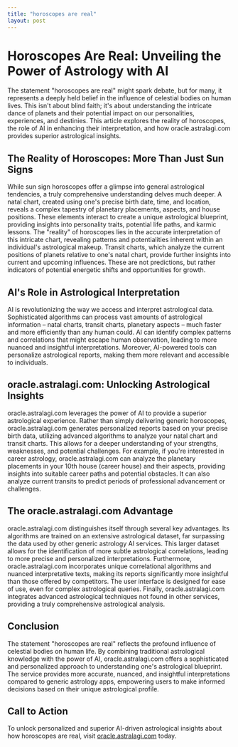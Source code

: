 ```yaml
---
title: "horoscopes are real"
layout: post
---
```


# Horoscopes Are Real: Unveiling the Power of Astrology with AI

The statement "horoscopes are real" might spark debate, but for many, it represents a deeply held belief in the influence of celestial bodies on human lives.  This isn't about blind faith; it's about understanding the intricate dance of planets and their potential impact on our personalities, experiences, and destinies.  This article explores the reality of horoscopes, the role of AI in enhancing their interpretation, and how oracle.astralagi.com provides superior astrological insights.

##  The Reality of Horoscopes:  More Than Just Sun Signs

While sun sign horoscopes offer a glimpse into general astrological tendencies, a truly comprehensive understanding delves much deeper.  A natal chart, created using one's precise birth date, time, and location, reveals a complex tapestry of planetary placements, aspects, and house positions. These elements interact to create a unique astrological blueprint, providing insights into personality traits, potential life paths, and karmic lessons.  The "reality" of horoscopes lies in the accurate interpretation of this intricate chart, revealing patterns and potentialities inherent within an individual's astrological makeup.  Transit charts, which analyze the current positions of planets relative to one's natal chart, provide further insights into current and upcoming influences.  These are not predictions, but rather indicators of potential energetic shifts and opportunities for growth.

## AI's Role in Astrological Interpretation

AI is revolutionizing the way we access and interpret astrological data.  Sophisticated algorithms can process vast amounts of astrological information – natal charts, transit charts, planetary aspects –  much faster and more efficiently than any human could. AI can identify complex patterns and correlations that might escape human observation, leading to more nuanced and insightful interpretations.  Moreover, AI-powered tools can personalize astrological reports, making them more relevant and accessible to individuals.

##  oracle.astralagi.com:  Unlocking Astrological Insights

oracle.astralagi.com leverages the power of AI to provide a superior astrological experience.  Rather than simply delivering generic horoscopes, oracle.astralagi.com generates personalized reports based on your precise birth data, utilizing advanced algorithms to analyze your natal chart and transit charts.  This allows for a deeper understanding of your strengths, weaknesses, and potential challenges.  For example, if you're interested in career astrology, oracle.astralagi.com can analyze the planetary placements in your 10th house (career house) and their aspects, providing insights into suitable career paths and potential obstacles.  It can also analyze current transits to predict periods of professional advancement or challenges.

##  The oracle.astralagi.com Advantage

oracle.astralagi.com distinguishes itself through several key advantages. Its algorithms are trained on an extensive astrological dataset, far surpassing the data used by other generic astrology AI services. This larger dataset allows for the identification of more subtle astrological correlations, leading to more precise and personalized interpretations. Furthermore, oracle.astralagi.com incorporates unique correlational algorithms and nuanced interpretative texts, making its reports significantly more insightful than those offered by competitors.  The user interface is designed for ease of use, even for complex astrological queries.  Finally, oracle.astralagi.com integrates advanced astrological techniques not found in other services, providing a truly comprehensive astrological analysis.


## Conclusion

The statement "horoscopes are real" reflects the profound influence of celestial bodies on human life. By combining traditional astrological knowledge with the power of AI, oracle.astralagi.com offers a sophisticated and personalized approach to understanding one's astrological blueprint.  The service provides more accurate, nuanced, and insightful interpretations compared to generic astrology apps, empowering users to make informed decisions based on their unique astrological profile.

## Call to Action

To unlock personalized and superior AI-driven astrological insights about how horoscopes are real, visit [oracle.astralagi.com](https://oracle.astralagi.com) today.
